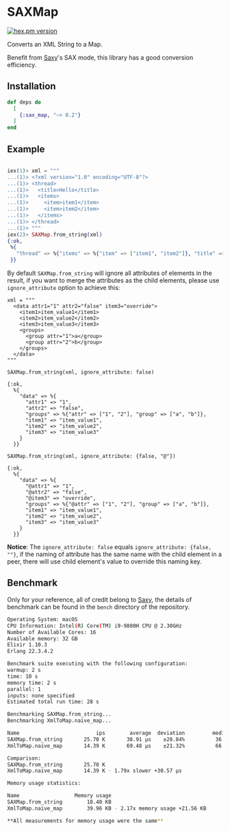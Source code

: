 # SAXMap

[![hex.pm version](https://img.shields.io/hexpm/v/sax_map.svg)](https://hex.pm/packages/sax_map)

Converts an XML String to a Map.

Benefit from [Saxy](https://hex.pm/packages/saxy)'s SAX mode, this library has a good conversion efficiency.

## Installation

```elixir
def deps do
  [
    {:sax_map, "~> 0.2"}
  ]
end
```

## Example

```elixir

iex(1)> xml = """
...(1)> <?xml version="1.0" encoding="UTF-8"?>
...(1)> <thread>
...(1)>   <title>Hello</title>
...(1)>   <items>
...(1)>     <item>item1</item>
...(1)>     <item>item2</item>
...(1)>   </items>
...(1)> </thread>
...(1)> """
iex(2)> SAXMap.from_string(xml)
{:ok,
 %{
   "thread" => %{"items" => %{"item" => ["item1", "item2"]}, "title" => "Hello"}
 }}
```

By default `SAXMap.from_string` will ignore all attributes of elements in the result, if you want to merge the attributes as the child elements, please use `ignore_attribute` option to achieve this:

```
xml = """
  <data attr1="1" attr2="false" item3="override">
    <item1>item_value1</item1>
    <item2>item_value2</item2>
    <item3>item_value3</item3>
    <groups>
      <group attr="1">a</group>
      <group attr="2">b</group>
    </groups>
  </data>
"""

SAXMap.from_string(xml, ignore_attribute: false)

{:ok,
  %{
    "data" => %{
      "attr1" => "1",
      "attr2" => "false",
      "groups" => %{"attr" => ["1", "2"], "group" => ["a", "b"]},
      "item1" => "item_value1",
      "item2" => "item_value2",
      "item3" => "item_value3"
    }
  }}

SAXMap.from_string(xml, ignore_attribute: {false, "@"})

{:ok,
  %{
    "data" => %{
      "@attr1" => "1",
      "@attr2" => "false",
      "@item3" => "override",
      "groups" => %{"@attr" => ["1", "2"], "group" => ["a", "b"]},
      "item1" => "item_value1",
      "item2" => "item_value2",
      "item3" => "item_value3"
    }
  }}
```

**Notice**: The `ignore_attribute: false` equals `ignore_attribute: {false, ""}`, if the naming of attribute has the same name with the child element in a peer, there will use child element's value to override this naming key.

## Benchmark

Only for your reference, all of credit belong to [Saxy](https://hex.pm/packages/saxy), the details of benchmark can be found in the `bench` directory of the repository.

```bash
Operating System: macOS
CPU Information: Intel(R) Core(TM) i9-9880H CPU @ 2.30GHz
Number of Available Cores: 16
Available memory: 32 GB
Elixir 1.10.3
Erlang 22.3.4.2

Benchmark suite executing with the following configuration:
warmup: 2 s
time: 10 s
memory time: 2 s
parallel: 1
inputs: none specified
Estimated total run time: 28 s

Benchmarking SAXMap.from_string...
Benchmarking XmlToMap.naive_map...

Name                         ips        average  deviation         median         99th %
SAXMap.from_string       25.70 K       38.91 μs    ±28.84%          36 μs          91 μs
XmlToMap.naive_map       14.39 K       69.48 μs    ±21.32%          66 μs         143 μs

Comparison:
SAXMap.from_string       25.70 K
XmlToMap.naive_map       14.39 K - 1.79x slower +30.57 μs

Memory usage statistics:

Name                  Memory usage
SAXMap.from_string        18.40 KB
XmlToMap.naive_map        39.96 KB - 2.17x memory usage +21.56 KB

**All measurements for memory usage were the same**
```
